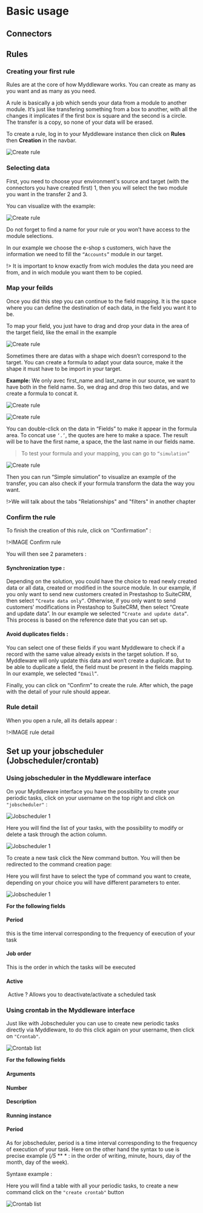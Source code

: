 # Basic usage

## Connectors

## Rules

### Creating your first rule

Rules are at the core of how Myddleware works. You can create as many as you want and as many as you need.

A rule is basically a job which sends your data from a module to another module. It’s just like transfering something from a box to another, with all the changes it implicates if the first box is square and the second is a circle. The transfer is a copy, so none of your data will be erased.

To create a rule, log in to your Myddleware instance then click on **Rules** then **Creation** in the navbar.

![Create rule](images/basic_usage/rule/rule1.PNG)

### Selecting data

First, you need to choose your environment's source and target (with the connectors you have created first) 1, then you will select the two module you want in the transfer 2 and 3.

You can visualize with the example:

![Create rule](images/basic_usage/rule/rule2.PNG)

Do not forget to find a name for your rule or you won’t have access to the module selections.

In our example we choose the e-shop s customers, wich have the information we need to fill the ```“Accounts”``` module in our target.  

!> It is important to know exactly from wich modules the data you need are from, and in wich module you want them to be copied.

### Map your feilds

Once you did this step you can continue to the field mapping. It is the space where you can define the destination of each data, in the field you want it to be.

To map your field, you just have to drag and drop your data in the area of the target field, like the email in the example  

![Create rule](images/basic_usage/rule/rule3.PNG)

Sometimes there are datas with a shape wich doesn’t correspond to the target. You can create a formula to adapt your data source, make it the shape it must have to be import in your target.

**Example:**
We only avec first_name and last_name in our source, we want to have both in the field name. So, we drag and drop this two datas, and we create a formula to concat it.

![Create rule](images/basic_usage/rule/rule4.PNG)

![Create rule](images/basic_usage/rule/rule5.PNG)

You can double-click on the data in “Fields” to make it appear in the formula area. To concat use ```‘.’```, the quotes are here to make a space. The result will be to have the first name, a space, the the last name in our fields name.

>To test your formula and your mapping, you can go to ```“simulation”```

![Create rule](images/basic_usage/rule/rule6.PNG)

Then you can run “Simple simulation” to visualize an example of the transfer, you can also check if your formula transform the data the way you want.

!>We will talk about the tabs "Relationships" and "filters" in another chapter

### Confirm the rule

To finish the creation of this rule, click on “Confirmation” :

!>IMAGE Confirm rule

You will then see 2 parameters :

<!-- tabs:start -->

#### **Synchronization type :**

 Depending on the solution, you could have the choice to read newly created data or all data, created or modified in the source module. In our example, if you only want to send new customers created in Prestashop to SuiteCRM, then select ```“Create data only”```. Otherwise, if you only want to send customers’ modifications in Prestashop to SuiteCRM, then select “Create and update data”. In our example we selected ```“Create and update data”```. This process is based on the reference date that you can set up.

#### **Avoid duplicates fields :**

 You can select one of these fields if you want Myddleware to check if a record with the same value already exists in the target solution. If so, Myddleware will only update this data and won’t create a duplicate. But to be able to duplicate a field, the field must be present in the fields mapping. In our example, we selected ```“Email”```.

<!-- tabs:end -->

Finally, you can click on “Confirm” to create the rule. After which, the page with the detail of your rule should appear.

### Rule detail

When you open a rule, all its details appear :

!>IMAGE rule detail

## Set up your jobscheduler (Jobscheduler/crontab)

### Using jobscheduler in the Myddleware interface

On your Myddleware interface you have the possibility to create your periodic tasks, click on your username on the top right and click on ```"jobscheduler"``` :  

![Jobscheduler 1](images/basic_usage/jobscheduler_1.png)

Here you will find the list of your tasks, with the possibility to modify or delete a task through the action column.

![Jobscheduler 1](images/basic_usage/jobscheduler_2.png)

To create a new task click the New command button. You will then be redirected to the command creation page:  

Here you will first have to select the type of command you want to create, depending on your choice you will have different parameters to enter.

![Jobscheduler 1](images/basic_usage/jobscheduler_create.png)

**For the following fields**

<!-- tabs:start -->
#### **Period**

this is the time interval corresponding to the frequency of execution of your task

#### **Job order**

This is the order in which the tasks will be executed

#### **Active**

 Active ? Allows you to deactivate/activate a scheduled task

<!-- tabs:end -->

### Using crontab in the Myddleware interface

Just like with Jobscheduler you can use to create new periodic tasks directly via Myddleware, to do this click again on your username, then click on ```"Crontab"```.

![Crontab list](images/basic_usage/crontan_list.PNG)

**For the following fields**

<!-- tabs:start -->
#### **Arguments**

#### **Number**

#### **Description**

#### **Running instance**

#### **Period**

 As for jobscheduler, period is a time interval corresponding to the frequency of execution of your task. Here on the other hand the syntax to use is precise example (*/5* ** * : in the order of writing, minute, hours, day of the month, day of the week).

 Syntaxe example :

<!-- tabs:end -->

Here you will find a table with all your periodic tasks, to create a new command click on the ```"create crontab"``` button

![Crontab list](images/basic_usage/create_crontab.PNG)
